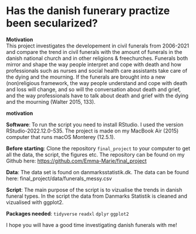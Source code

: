 # Has the danish funerary practize been secularized?

**Motivation**  
This project investigates the developement in civil funerals from 2006-2021 and compare the trend in civil funerals with the amount of funerals in the danish national church and in other religions & freechurches. Funerals both mirror and shape the way people interpret and cope with death and how professionals such as nurses and social health care assistants take care of the dying and the mourning. If the funerals are brought into a new (non)religious framework, the way people understand and cope with death and loss will change, and so will the conversation about death and grief, and the way professionals have to talk about death and grief with the dying and the mourning (Walter 2015, 133).


__motivation__

**Software**: 
To run the script you need to install RStudio. I used the version RStudio-2022.12.0-535. 
The project is made on my MacBook Air (2015) computer that runs macOS Monterey (12.5.1).

**Before starting**:
Clone the repository `final_project` to your computer to get all the data, the script, the figures etc. The repository can be found on my Github here: https://github.com/Emma-Marie/final_project 

**Data**: 
The data set is found on danmarksstatistik.dk. The data can be found here: final_project/data/funerals_messy.csv

**Script**: 
The main purpose of the script is to vizualise the trends in danish funeral types. In the script the data from Danmarks Statistik is cleaned and vizualised with ggplot2. 

**Packages needed**: 
`tidyverse`
`readxl`
`dplyr`
`ggplot2`

I hope you will have a good time investigating danish funerals with me!
